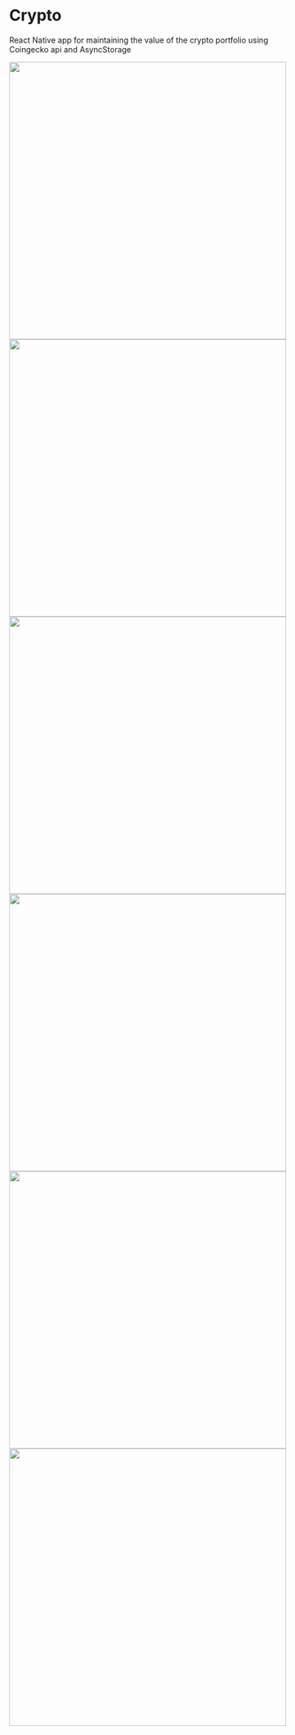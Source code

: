 # Crypto

React Native app for maintaining the value of the crypto portfolio using Coingecko api and AsyncStorage


<img src="https://user-images.githubusercontent.com/51057141/118172819-17c13c80-b42d-11eb-80f2-e6fd85f951be.jpg" height="500">
<img src="https://user-images.githubusercontent.com/51057141/118172823-18f26980-b42d-11eb-84e2-5672136df434.jpg" height="500">
<img src="https://user-images.githubusercontent.com/51057141/118172828-1abc2d00-b42d-11eb-8fa3-b0305dc031f7.jpg" height="500">
<img src="https://user-images.githubusercontent.com/51057141/118172831-1b54c380-b42d-11eb-90e2-5ac966e688e3.jpg" height="500">
<img src="https://user-images.githubusercontent.com/51057141/118172877-2dcefd00-b42d-11eb-8663-deafdad2edcb.jpg" height="500">
<img src="https://user-images.githubusercontent.com/51057141/118173185-87cfc280-b42d-11eb-840f-3617a881aae5.jpg" height="500">

